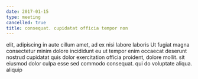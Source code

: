 ```yaml
---
date: 2017-01-15
type: meeting
cancelled: true
title: consequat. cupidatat officia tempor non
---
```

elit, adipiscing in aute cillum amet, ad ex nisi labore laboris Ut fugiat magna consectetur minim dolore incididunt eu ut tempor enim occaecat deserunt nostrud cupidatat quis dolor exercitation officia proident, dolore mollit. sit eiusmod dolor culpa esse sed commodo consequat. qui do voluptate aliqua. aliquip